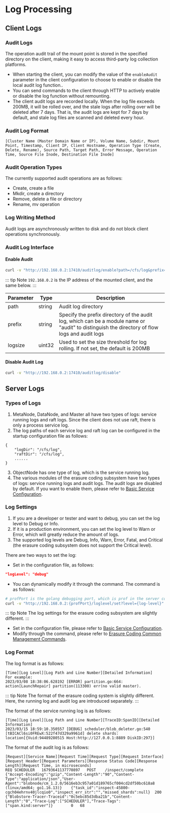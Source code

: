 # Log Processing

## Client Logs

### Audit Logs
The operation audit trail of the mount point is stored in the specified directory on the client, making it easy to access third-party log collection platforms.

- When starting the client, you can modify the value of the `enableAudit` parameter in the client configuration to choose to enable or disable the local audit log function..
- You can send commands to the client through HTTP to actively enable or disable the log function without remounting.
- The client audit logs are recorded locally. When the log file exceeds 200MB, it will be rolled over, and the stale logs after rolling over will be deleted after 7 days. That is, the audit logs are kept for 7 days by default, and stale log files are scanned and deleted every hour.

### Audit Log Format

```text
[Cluster Name (Master Domain Name or IP), Volume Name, Subdir, Mount Point, Timestamp, Client IP, Client Hostname, Operation Type (Create, Delete, Rename), Source Path, Target Path, Error Message, Operation Time, Source File Inode, Destination File Inode]
```

### Audit Operation Types

The currently supported audit operations are as follows:

- Create, create a file
- Mkdir, create a directory
- Remove, delete a file or directory
- Rename, mv operation

### Log Writing Method

Audit logs are asynchronously written to disk and do not block client operations synchronously.

### Audit Log Interface

#### Enable Audit

```bash
curl -v "http://192.168.0.2:17410/auditlog/enable?path=/cfs/log&prefix=client2&logsize=1024"
```
::: tip Note
`192.168.0.2` is the IP address of the mounted client, and the same below.
:::

| Parameter | Type   | Description                                                                                                                                   |
|-----------|--------|-----------------------------------------------------------------------------------------------------------------------------------------------|
| path      | string | Audit log directory                                                                                                                           |
| prefix    | string | Specify the prefix directory of the audit log, which can be a module name or "audit" to distinguish the directory of flow logs and audit logs |
| logsize   | uint32 | Used to set the size threshold for log rolling. If not set, the default is 200MB                                                              |

#### Disable Audit Log

```bash
curl -v "http://192.168.0.2:17410/auditlog/disable"
```

## Server Logs

### Types of Logs
1. MetaNode, DataNode, and Master all have two types of logs: service running logs and raft logs. Since the client does not use raft, there is only a process service log.
2. The log paths of each service log and raft log can be configured in the startup configuration file as follows:
``` 
{
    "logDir": "/cfs/log",
    "raftDir": "/cfs/log",
    ......
}
```
3. ObjectNode has one type of log, which is the service running log.
4. The various modules of the erasure coding subsystem have two types of logs: service running logs and audit logs. The audit logs are disabled by default. If you want to enable them, please refer to [Basic Service Configuration](./configs/blobstore/base.md).

### Log Settings

1. If you are a developer or tester and want to debug, you can set the log level to Debug or Info.
2. If it is a production environment, you can set the log level to Warn or Error, which will greatly reduce the amount of logs.
3. The supported log levels are Debug, Info, Warn, Error, Fatal, and Critical (the erasure coding subsystem does not support the Critical level).

There are two ways to set the log:

- Set in the configuration file, as follows:
``` json
"logLevel": "debug"
```
- You can dynamically modify it through the command. The command is as follows:
``` bash
# profPort is the golang debugging port, which is prof in the server configuration file
curl -v "http://192.168.0.2:{profPort}/loglevel/set?level={log-level}"
```

::: tip Note
The log settings for the erasure coding subsystem are slightly different.
:::

- Set in the configuration file, please refer to [Basic Service Configuration](./configs/blobstore/base.md).
- Modify through the command, please refer to [Erasure Coding Common Management Commands](../dev-guide/admin-api/blobstore/base.md).

### Log Format

The log format is as follows:

```text
[Time][Log Level][Log Path and Line Number][Detailed Information]
For example:
2023/03/08 18:38:06.628192 [ERROR] partition.go:664: action[LaunchRepair] partition(113300) err(no valid master).
```

::: tip Note
The format of the erasure coding system is slightly different. Here, the running log and audit log are introduced separately.
:::

The format of the service running log is as follows:

```test
[Time][Log Level][Log Path and Line Number][TraceID:SpanID][Detailed Information]
2023/03/15 18:59:10.350557 [DEBUG] scheduler/blob_deleter.go:540 [tBICACl6si0FREwX:522f47d329a9961d] delete shards: location[{Vuid:94489280515 Host:http://127.0.0.1:8889 DiskID:297}]
```

The format of the audit log is as follows:

```text
[Request][Service Name][Request Time][Request Type][Request Interface][Request Header][Request Parameters][Response Status Code][Response Length][Request Time, in microseconds]
REQ	SCHEDULER	16793641137770897	POST	/inspect/complete	{"Accept-Encoding":"gzip","Content-Length":"90","Content-Type":"application/json","User-Agent":"blobnode/cm_1.2.0/5616eb3c957a01d189765cf004cd2df50bc618a8 (linux/amd64; go1.16.13)}	{"task_id":"inspect-45800-cgch04ehrnv40jlcqio0","inspect_err_str":"","missed_shards":null}	200	{"Blobstore-Tracer-Traceid":"0c5ebc85d3dba21b","Content-Length":"0","Trace-Log":["SCHEDULER"],"Trace-Tags":["span.kind:server"]}		0	68
```
